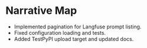 # Narrative Map

- Implemented pagination for Langfuse prompt listing.
- Fixed configuration loading and tests.
- Added TestPyPI upload target and updated docs.
